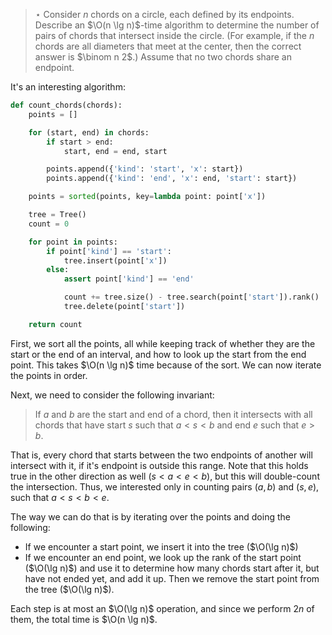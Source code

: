 > $\star$ Consider $n$ chords on a circle, each defined by its endpoints.
> Describe an $\O(n \lg n)$-time algorithm to determine the number of pairs of
> chords that intersect inside the circle. (For example, if the $n$ chords are
> all diameters that meet at the center, then the correct answer is $\binom n
> 2$.) Assume that no two chords share an endpoint.

It's an interesting algorithm:

```python
def count_chords(chords):
    points = []

    for (start, end) in chords:
        if start > end:
            start, end = end, start

        points.append({'kind': 'start', 'x': start})
        points.append({'kind': 'end', 'x': end, 'start': start})

    points = sorted(points, key=lambda point: point['x'])

    tree = Tree()
    count = 0

    for point in points:
        if point['kind'] == 'start':
            tree.insert(point['x'])
        else:
            assert point['kind'] == 'end'

            count += tree.size() - tree.search(point['start']).rank()
            tree.delete(point['start'])

    return count
```

First, we sort all the points, all while keeping track of whether they are the
start or the end of an interval, and how to look up the start from the end
point. This takes $\O(n \lg n)$ time because of the sort. We can now iterate the
points in order.

Next, we need to consider the following invariant:

> If $a$ and $b$ are the start and end of a chord, then it intersects with all
> chords that have start $s$ such that $a < s < b$ and end $e$ such that $e >
> b$.

That is, every chord that starts between the two endpoints of another will
intersect with it, if it's endpoint is outside this range. Note that this holds
true in the other direction as well ($s < a < e < b$), but this will
double-count the intersection. Thus, we interested only in counting pairs $(a,
b)$ and $(s, e)$, such that $a < s < b < e$.

The way we can do that is by iterating over the points and doing the following:

* If we encounter a start point, we insert it into the tree ($\O(\lg n)$)
* If we encounter an end point, we look up the rank of the start point ($\O(\lg
  n)$) and use it to determine how many chords start after it, but have not
  ended yet, and add it up. Then we remove the start point from the tree
  ($\O(\lg n)$).

Each step is at most an $\O(\lg n)$ operation, and since we perform $2n$ of
them, the total time is $\O(n \lg n)$.

